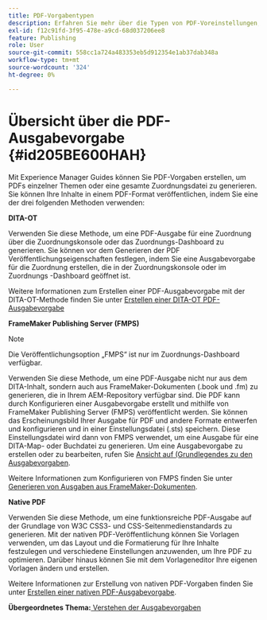```yaml
---
title: PDF-Vorgabentypen
description: Erfahren Sie mehr über die Typen von PDF-Voreinstellungen, die Sie mit Adobe Experience Manager Guides erstellen können.
exl-id: f12c91fd-3f95-478e-a9cd-68d037206ee8
feature: Publishing
role: User
source-git-commit: 558cc1a724a483353eb5d912354e1ab37dab348a
workflow-type: tm+mt
source-wordcount: '324'
ht-degree: 0%

---
```


# Übersicht über die PDF-Ausgabevorgabe {#id205BE600HAH}

Mit Experience Manager Guides können Sie PDF-Vorgaben erstellen, um PDFs einzelner Themen oder eine gesamte Zuordnungsdatei zu generieren. Sie können Ihre Inhalte in einem PDF-Format veröffentlichen, indem Sie eine der drei folgenden Methoden verwenden:

**DITA-OT**

Verwenden Sie diese Methode, um eine PDF-Ausgabe für eine Zuordnung über die Zuordnungskonsole oder das Zuordnungs-Dashboard zu generieren. Sie können vor dem Generieren der PDF Veröffentlichungseigenschaften festlegen, indem Sie eine Ausgabevorgabe für die Zuordnung erstellen, die in der Zuordnungskonsole oder im Zuordnungs -Dashboard geöffnet ist.

Weitere Informationen zum Erstellen einer PDF-Ausgabevorgabe mit der DITA-OT-Methode finden Sie unter [Erstellen einer DITA-OT PDF-Ausgabevorgabe](./generate-output-pdf-dita-ot.md)

**FrameMaker Publishing Server (FMPS)**

>[!NOTE]
>
> Die Veröffentlichungsoption „FMPS“ ist nur im Zuordnungs-Dashboard verfügbar.

Verwenden Sie diese Methode, um eine PDF-Ausgabe nicht nur aus dem DITA-Inhalt, sondern auch aus FrameMaker-Dokumenten (.book und .fm) zu generieren, die in Ihrem AEM-Repository verfügbar sind. Die PDF kann durch Konfigurieren einer Ausgabevorgabe erstellt und mithilfe von FrameMaker Publishing Server (FMPS) veröffentlicht werden. Sie können das Erscheinungsbild Ihrer Ausgabe für PDF und andere Formate entwerfen und konfigurieren und in einer Einstellungsdatei (.sts) speichern. Diese Einstellungsdatei wird dann von FMPS verwendet, um eine Ausgabe für eine DITA-Map- oder Buchdatei zu generieren. Um eine Ausgabevorgabe zu erstellen oder zu bearbeiten, rufen Sie [ Ansicht auf (Grundlegendes zu den Ausgabevorgaben](../user-guide/generate-output-understand-presets.md).

Weitere Informationen zum Konfigurieren von FMPS finden Sie unter [Generieren von Ausgaben aus FrameMaker-Dokumenten](../user-guide/fm-output-generatation.md).

**Native PDF**

Verwenden Sie diese Methode, um eine funktionsreiche PDF-Ausgabe auf der Grundlage von W3C CSS3- und CSS-Seitenmedienstandards zu generieren. Mit der nativen PDF-Veröffentlichung können Sie Vorlagen verwenden, um das Layout und die Formatierung für Ihre Inhalte festzulegen und verschiedene Einstellungen anzuwenden, um Ihre PDF zu optimieren. Darüber hinaus können Sie mit dem Vorlageneditor Ihre eigenen Vorlagen ändern und erstellen.

Weitere Informationen zur Erstellung von nativen PDF-Vorgaben finden Sie unter [Erstellen einer nativen PDF-Ausgabevorgabe](../web-editor/native-pdf-web-editor.md).





**Übergeordnetes Thema:**&#x200B;[ Verstehen der Ausgabevorgaben](generate-output-understand-presets.md)
